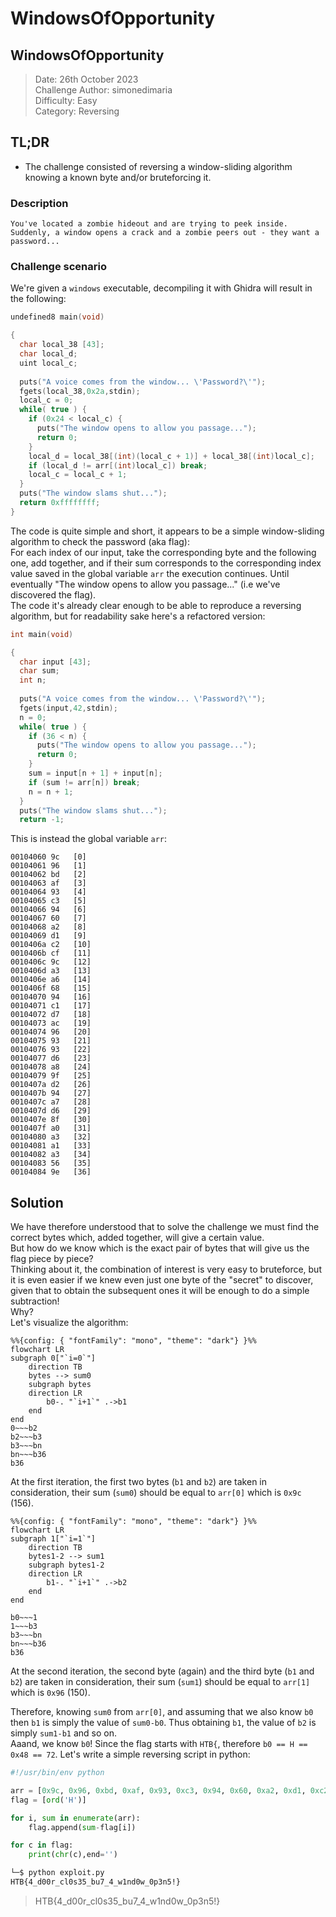 # WindowsOfOpportunity

## WindowsOfOpportunity

> Date: 26th October 2023\
> Challenge Author: simonedimaria\
> Difficulty: Easy\
> Category: Reversing

## TL;DR

* The challenge consisted of reversing a window-sliding algorithm knowing a known byte and/or bruteforcing it.

### Description

```
You've located a zombie hideout and are trying to peek inside. Suddenly, a window opens a crack and a zombie peers out - they want a password...
```

### Challenge scenario

We're given a `windows` executable, decompiling it with Ghidra will result in the following:

```c
undefined8 main(void)

{
  char local_38 [43];
  char local_d;
  uint local_c;
  
  puts("A voice comes from the window... \'Password?\'");
  fgets(local_38,0x2a,stdin);
  local_c = 0;
  while( true ) {
    if (0x24 < local_c) {
      puts("The window opens to allow you passage...");
      return 0;
    }
    local_d = local_38[(int)(local_c + 1)] + local_38[(int)local_c];
    if (local_d != arr[(int)local_c]) break;
    local_c = local_c + 1;
  }
  puts("The window slams shut...");
  return 0xffffffff;
}
```

The code is quite simple and short, it appears to be a simple window-sliding algorithm to check the password (aka flag):\
For each index of our input, take the corresponding byte and the following one, add together, and if their sum corresponds to the corresponding index value saved in the global variable `arr` the execution continues. Until eventually "The window opens to allow you passage..." (i.e we've discovered the flag).\
The code it's already clear enough to be able to reproduce a reversing algorithm, but for readability sake here's a refactored version:

```c
int main(void)

{
  char input [43];
  char sum;
  int n;
  
  puts("A voice comes from the window... \'Password?\'");
  fgets(input,42,stdin);
  n = 0;
  while( true ) {
    if (36 < n) {
      puts("The window opens to allow you passage...");
      return 0;
    }
    sum = input[n + 1] + input[n];
    if (sum != arr[n]) break;
    n = n + 1;
  }
  puts("The window slams shut...");
  return -1;
```

This is instead the global variable `arr`:

```
00104060 9c   [0]
00104061 96   [1]
00104062 bd   [2]
00104063 af   [3]
00104064 93   [4]
00104065 c3   [5]
00104066 94   [6]
00104067 60   [7]
00104068 a2   [8]
00104069 d1   [9]
0010406a c2   [10]
0010406b cf   [11]
0010406c 9c   [12]
0010406d a3   [13]
0010406e a6   [14]
0010406f 68   [15]
00104070 94   [16]
00104071 c1   [17]
00104072 d7   [18]
00104073 ac   [19]
00104074 96   [20]
00104075 93   [21]
00104076 93   [22]
00104077 d6   [23]
00104078 a8   [24]
00104079 9f   [25]
0010407a d2   [26]
0010407b 94   [27]
0010407c a7   [28]
0010407d d6   [29]
0010407e 8f   [30]
0010407f a0   [31]
00104080 a3   [32]
00104081 a1   [33]
00104082 a3   [34]
00104083 56   [35]
00104084 9e   [36]
```

## Solution

We have therefore understood that to solve the challenge we must find the correct bytes which, added together, will give a certain value.\
But how do we know which is the exact pair of bytes that will give us the flag piece by piece?\
Thinking about it, the combination of interest is very easy to bruteforce, but it is even easier if we knew even just one byte of the "secret" to discover, given that to obtain the subsequent ones it will be enough to do a simple subtraction!\
Why?\
Let's visualize the algorithm:

```mermaid
%%{config: { "fontFamily": "mono", "theme": "dark"} }%%
flowchart LR
subgraph 0["`i=0`"]
	direction TB
    bytes --> sum0
    subgraph bytes
    direction LR 
	    b0-. "`i+1`" .->b1
    end
end
0~~~b2
b2~~~b3
b3~~~bn
bn~~~b36
b36
```

At the first iteration, the first two bytes (`b1` and `b2`) are taken in consideration, their sum (`sum0`) should be equal to `arr[0]` which is `0x9c` (156).

```mermaid
%%{config: { "fontFamily": "mono", "theme": "dark"} }%%
flowchart LR
subgraph 1["`i=1`"]
	direction TB
    bytes1-2 --> sum1
    subgraph bytes1-2
    direction LR 
	    b1-. "`i+1`" .->b2
    end
end

b0~~~1
1~~~b3
b3~~~bn
bn~~~b36
b36
```

At the second iteration, the second byte (again) and the third byte (`b1` and `b2`) are taken in consideration, their sum (`sum1`) should be equal to `arr[1]` which is `0x96` (150).

Therefore, knowing `sum0` from `arr[0]`, and assuming that we also know `b0` then `b1` is simply the value of `sum0-b0`. Thus obtaining `b1`, the value of `b2` is simply `sum1-b1` and so on.\
Aaand, we know `b0`! Since the flag starts with `HTB{`, therefore `b0 == H == 0x48 == 72`. Let's write a simple reversing script in python:

```python
#!/usr/bin/env python

arr = [0x9c, 0x96, 0xbd, 0xaf, 0x93, 0xc3, 0x94, 0x60, 0xa2, 0xd1, 0xc2, 0xcf, 0x9c, 0xa3, 0xa6, 0x68, 0x94, 0xc1, 0xd7, 0xac, 0x96, 0x93, 0x93, 0xd6, 0xa8, 0x9f, 0xd2, 0x94, 0xa7, 0xd6, 0x8f, 0xa0, 0xa3, 0xa1, 0xa3, 0x56, 0x9e]
flag = [ord('H')]

for i, sum in enumerate(arr):
    flag.append(sum-flag[i])

for c in flag:
	print(chr(c),end='')
```

```sh
└─$ python exploit.py
HTB{4_d00r_cl0s35_bu7_4_w1nd0w_0p3n5!} 
```

> HTB{4\_d00r\_cl0s35\_bu7\_4\_w1nd0w\_0p3n5!}
